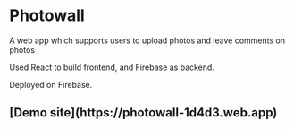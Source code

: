 <h1> Photowall </h1>
A web app which supports users to upload photos and leave comments on photos 

Used React to build frontend, and Firebase as backend. 

Deployed on Firebase.

<h2>[Demo site](https://photowall-1d4d3.web.app) </h2>



